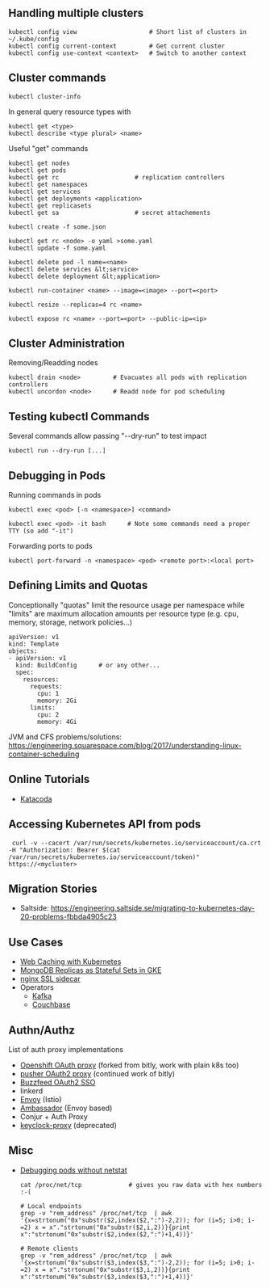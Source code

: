 ## Handling multiple clusters

    kubectl config view                    # Short list of clusters in ~/.kube/config
    kubectl config current-context         # Get current cluster
    kubectl config use-context <context>   # Switch to another context

## Cluster commands

    kubectl cluster-info

In general query resource types with

    kubectl get <type>
    kubectl describe <type plural> <name>

Useful "get" commands

    kubectl get nodes
    kubectl get pods
    kubectl get rc                     # replication controllers
    kubectl get namespaces
    kubectl get services
    kubectl get deployments <application>
    kubectl get replicasets
    kubectl get sa                     # secret attachements
    
    kubectl create -f some.json

    kubectl get rc <node> -o yaml >some.yaml
    kubectl update -f some.yaml

    kubectl delete pod -l name=<name>
    kubectl delete services &lt;service>
    kubectl delete deployment &lt;application>

    kubectl run-container <name> --image=<image> --port=<port>

    kubectl resize --replicas=4 rc <name>

    kubectl expose rc <name> --port=<port> --public-ip=<ip>

## Cluster Administration

Removing/Readding nodes

    kubectl drain <node>         # Evacuates all pods with replication controllers
    kubectl uncordon <node>      # Readd node for pod scheduling

## Testing kubectl Commands

Several commands allow passing "--dry-run" to test impact

    kubectl run --dry-run [...]
    
## Debugging in Pods

Running commands in pods

    kubectl exec <pod> [-n <namespace>] <command>
    
    kubectl exec <pod> -it bash      # Note some commands need a proper TTY (so add "-it")

Forwarding ports to pods

    kubectl port-forward -n <namespace> <pod> <remote port>:<local port>

## Defining Limits and Quotas

Conceptionally "quotas" limit the resource usage per namespace while "limits" are maximum allocation amounts per resource type (e.g. cpu, memory, storage, network policies...)

    apiVersion: v1
    kind: Template
    objects:
    - apiVersion: v1
      kind: BuildConfig      # or any other...
      spec:
        resources:
          requests:
            cpu: 1
            memory: 2Gi
          limits:
            cpu: 2
            memory: 4Gi
            
JVM and CFS problems/solutions: https://engineering.squarespace.com/blog/2017/understanding-linux-container-scheduling

## Online Tutorials

- [Katacoda](https://www.katacoda.com/courses/kubernetes)

## Accessing Kubernetes API from pods

     curl -v --cacert /var/run/secrets/kubernetes.io/serviceaccount/ca.crt -H "Authorization: Bearer $(cat /var/run/secrets/kubernetes.io/serviceaccount/token)" https://<mycluster>

## Migration Stories

- Saltside: https://engineering.saltside.se/migrating-to-kubernetes-day-20-problems-fbbda4905c23

## Use Cases

- [Web Caching with Kubernetes](https://github.com/Financial-Times?utf8=%E2%9C%93&q=varnish)
- [MongoDB Replicas as Stateful Sets in GKE](https://pauldone.blogspot.de/2017/06/deploying-mongodb-on-kubernetes-gke25.html)
- [nginx SSL sidecar](https://vorozhko.net/kubernetes-sidecar-pattern-nginx-ssl-proxy-for-nodejs)
- Operators
     - [Kafka](https://github.com/strimzi/strimzi-kafka-operator)
     - [Couchbase](https://blog.couchbase.com/couchbase-on-openshift-in-action/)


## Authn/Authz

List of auth proxy implementations

- [Openshift OAuth proxy](https://github.com/openshift/oauth-proxy) (forked from bitly, work with plain k8s too)
- [pusher OAuth2 proxy](https://github.com/pusher/oauth2_proxy) (continued work of bitly)
- [Buzzfeed OAuth2 SSO](https://github.com/buzzfeed/sso) 
- linkerd
- [Envoy](https://github.com/envoyproxy/envoy) (Istio)
- [Ambassador](https://github.com/datawire/ambassador) (Envoy based)
- Conjur + Auth Proxy
- [keyclock-proxy](https://github.com/keycloak/keycloak-gatekeeper) (deprecated)

## Misc

- [Debugging pods without netstat](https://staaldraad.github.io/2017/12/20/netstat-without-netstat/)

      cat /proc/net/tcp             # gives you raw data with hex numbers :-(
      
      # Local endpoints
      grep -v "rem_address" /proc/net/tcp  | awk  '{x=strtonum("0x"substr($2,index($2,":")-2,2)); for (i=5; i>0; i-=2) x = x"."strtonum("0x"substr($2,i,2))}{print x":"strtonum("0x"substr($2,index($2,":")+1,4))}'
      
      # Remote clients
      grep -v "rem_address" /proc/net/tcp  | awk  '{x=strtonum("0x"substr($3,index($3,":")-2,2)); for (i=5; i>0; i-=2) x = x"."strtonum("0x"substr($3,i,2))}{print x":"strtonum("0x"substr($3,index($3,":")+1,4))}'
      

<?speakerdeck,d25dce78d1d64f039b7e23bedd95d4f6,Security Best Practices?>
<?speakerdeck,ee213c61e742426693f965ba13850bd8,Multi-Tenancy?>
